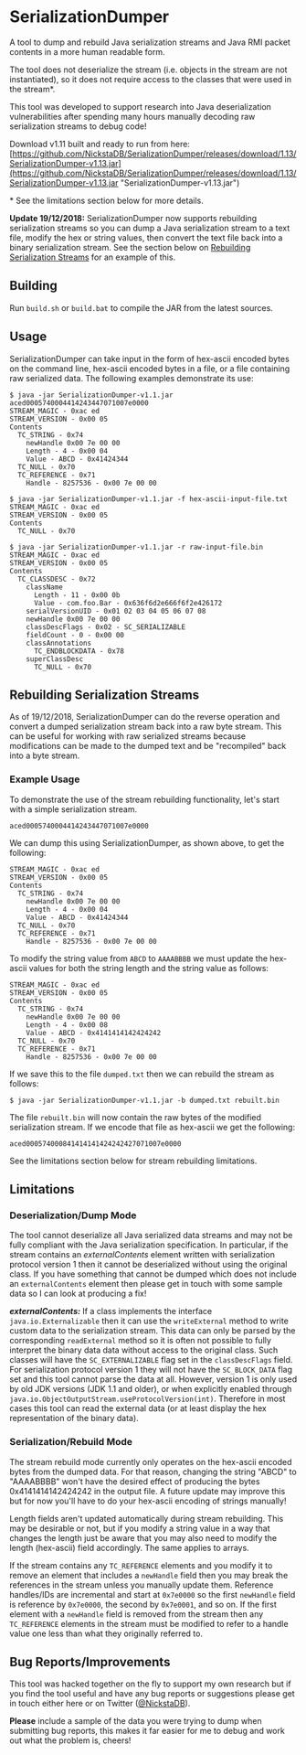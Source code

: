 # SerializationDumper
A tool to dump and rebuild Java serialization streams and Java RMI packet contents in a more human readable form.

The tool does not deserialize the stream (i.e. objects in the stream are not instantiated), so it does not require access to the classes that were used in the stream*.

This tool was developed to support research into Java deserialization vulnerabilities after spending many hours manually decoding raw serialization streams to debug code!

Download v1.11 built and ready to run from here: [https://github.com/NickstaDB/SerializationDumper/releases/download/1.13/SerializationDumper-v1.13.jar](https://github.com/NickstaDB/SerializationDumper/releases/download/1.13/SerializationDumper-v1.13.jar "SerializationDumper-v1.13.jar")

\* See the limitations section below for more details.

**Update 19/12/2018:** SerializationDumper now supports rebuilding serialization streams so you can dump a Java serialization stream to a text file, modify the hex or string values, then convert the text file back into a binary serialization stream. See the section below on [Rebuilding Serialization Streams](#rebuilding-serialization-streams) for an example of this.

## Building
Run `build.sh` or `build.bat` to compile the JAR from the latest sources.

## Usage
SerializationDumper can take input in the form of hex-ascii encoded bytes on the command line, hex-ascii encoded bytes in a file, or a file containing raw serialized data. The following examples demonstrate its use:

    $ java -jar SerializationDumper-v1.1.jar aced0005740004414243447071007e0000
    STREAM_MAGIC - 0xac ed
    STREAM_VERSION - 0x00 05
    Contents
      TC_STRING - 0x74
        newHandle 0x00 7e 00 00
        Length - 4 - 0x00 04
        Value - ABCD - 0x41424344
      TC_NULL - 0x70
      TC_REFERENCE - 0x71
        Handle - 8257536 - 0x00 7e 00 00
    
    $ java -jar SerializationDumper-v1.1.jar -f hex-ascii-input-file.txt
    STREAM_MAGIC - 0xac ed
    STREAM_VERSION - 0x00 05
    Contents
      TC_NULL - 0x70
    
    $ java -jar SerializationDumper-v1.1.jar -r raw-input-file.bin
    STREAM_MAGIC - 0xac ed
    STREAM_VERSION - 0x00 05
    Contents
      TC_CLASSDESC - 0x72
        className
          Length - 11 - 0x00 0b
          Value - com.foo.Bar - 0x636f6d2e666f6f2e426172
        serialVersionUID - 0x01 02 03 04 05 06 07 08
        newHandle 0x00 7e 00 00
        classDescFlags - 0x02 - SC_SERIALIZABLE
        fieldCount - 0 - 0x00 00
        classAnnotations
          TC_ENDBLOCKDATA - 0x78
        superClassDesc
          TC_NULL - 0x70

## Rebuilding Serialization Streams
As of 19/12/2018, SerializationDumper can do the reverse operation and convert a dumped serialization stream back into a raw byte stream. This can be useful for working with raw serialized streams because modifications can be made to the dumped text and be "recompiled" back into a byte stream.

### Example Usage
To demonstrate the use of the stream rebuilding functionality, let's start with a simple serialization stream.

    aced0005740004414243447071007e0000

We can dump this using SerializationDumper, as shown above, to get the following:

    STREAM_MAGIC - 0xac ed
    STREAM_VERSION - 0x00 05
    Contents
      TC_STRING - 0x74
        newHandle 0x00 7e 00 00
        Length - 4 - 0x00 04
        Value - ABCD - 0x41424344
      TC_NULL - 0x70
      TC_REFERENCE - 0x71
        Handle - 8257536 - 0x00 7e 00 00

To modify the string value from `ABCD` to `AAAABBBB` we must update the hex-ascii values for both the string length and the string value as follows:

    STREAM_MAGIC - 0xac ed
    STREAM_VERSION - 0x00 05
    Contents
      TC_STRING - 0x74
        newHandle 0x00 7e 00 00
        Length - 4 - 0x00 08
        Value - ABCD - 0x4141414142424242
      TC_NULL - 0x70
      TC_REFERENCE - 0x71
        Handle - 8257536 - 0x00 7e 00 00

If we save this to the file `dumped.txt` then we can rebuild the stream as follows:

    $ java -jar SerializationDumper-v1.1.jar -b dumped.txt rebuilt.bin

The file `rebuilt.bin` will now contain the raw bytes of the modified serialization stream. If we encode that file as hex-ascii we get the following:

    aced000574000841414141424242427071007e0000

See the limitations section below for stream rebuilding limitations.

## Limitations

### Deserialization/Dump Mode
The tool cannot deserialize all Java serialized data streams and may not be fully compliant with the Java serialization specification. In particular, if the stream contains an *externalContents* element written with serialization protocol version 1 then it cannot be deserialized without using the original class. If you have something that cannot be dumped which does not include an `externalContents` element then please get in touch with some sample data so I can look at producing a fix!

***externalContents:*** If a class implements the interface `java.io.Externalizable` then it can use the `writeExternal` method to write custom data to the serialization stream. This data can only be parsed by the corresponding `readExternal` method so it is often not possible to fully interpret the binary data data without access to the original class. Such classes will have the `SC_EXTERNALIZABLE` flag set in the `classDescFlags` field. For serialization protocol version 1 they will not have the `SC_BLOCK_DATA` flag set and this tool cannot parse the data at all. However, version 1 is only used by old JDK versions (JDK 1.1 and older), or when explicitly enabled through `java.io.ObjectOutputStream.useProtocolVersion(int)`. Therefore in most cases this tool can read the external data (or at least display the hex representation of the binary data).

### Serialization/Rebuild Mode
The stream rebuild mode currently only operates on the hex-ascii encoded bytes from the dumped data. For that reason, changing the string "ABCD" to "AAAABBBB" won't have the desired effect of producing the bytes 0x4141414142424242 in the output file. A future update may improve this but for now you'll have to do your hex-ascii encoding of strings manually!

Length fields aren't updated automatically during stream rebuilding. This may be desirable or not, but if you modify a string value in a way that changes the length just be aware that you may also need to modify the length (hex-ascii) field accordingly. The same applies to arrays.

If the stream contains any `TC_REFERENCE` elements and you modify it to remove an element that includes a `newHandle` field then you may break the references in the stream unless you manually update them. Reference handles/IDs are incremental and start at `0x7e0000` so the first `newHandle` field is reference by `0x7e0000`, the second by `0x7e0001`, and so on. If the first element with a `newHandle` field is removed from the stream then any `TC_REFERENCE` elements in the stream must be modified to refer to a handle value one less than what they originally referred to.

## Bug Reports/Improvements
This tool was hacked together on the fly to support my own research but if you find the tool useful and have any bug reports or suggestions please get in touch either here or on Twitter ([@NickstaDB](https://twitter.com/NickstaDB "@NickstaDB on Twitter")).

**Please** include a sample of the data you were trying to dump when submitting bug reports, this makes it far easier for me to debug and work out what the problem is, cheers!
